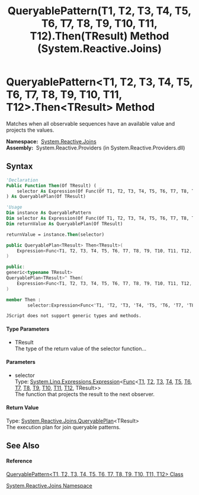 ﻿---
title: QueryablePattern(T1, T2, T3, T4, T5, T6, T7, T8, T9, T10, T11, T12).Then(TResult) Method  (System.Reactive.Joins)
TOCTitle: Then(TResult) Method
ms:assetid: M:System.Reactive.Joins.QueryablePattern`12.Then``1(System.Linq.Expressions.Expression{System.Func{`0,`1,`2,`3,`4,`5,`6,`7,`8,`9,`10,`11,``0}})
ms:mtpsurl: https://msdn.microsoft.com/en-us/library/Hh211858(v=VS.103)
ms:contentKeyID: 36069304
ms.date: 06/28/2011
mtps_version: v=VS.103
f1_keywords:
- System.Reactive.Joins.QueryablePattern`12.Then``1
dev_langs:
- CSharp
- JScript
- VB
- FSharp
- c++
---

# QueryablePattern\<T1, T2, T3, T4, T5, T6, T7, T8, T9, T10, T11, T12\>.Then\<TResult\> Method

Matches when all observable sequences have an available value and projects the values.

**Namespace:**  [System.Reactive.Joins](hh211841\(v=vs.103\).md)  
**Assembly:**  System.Reactive.Providers (in System.Reactive.Providers.dll)

## Syntax

``` vb
'Declaration
Public Function Then(Of TResult) ( _
    selector As Expression(Of Func(Of T1, T2, T3, T4, T5, T6, T7, T8, T9, T10, T11, T12, TResult)) _
) As QueryablePlan(Of TResult)
```

``` vb
'Usage
Dim instance As QueryablePattern
Dim selector As Expression(Of Func(Of T1, T2, T3, T4, T5, T6, T7, T8, T9, T10, T11, T12, TResult))
Dim returnValue As QueryablePlan(Of TResult)

returnValue = instance.Then(selector)
```

``` csharp
public QueryablePlan<TResult> Then<TResult>(
    Expression<Func<T1, T2, T3, T4, T5, T6, T7, T8, T9, T10, T11, T12, TResult>> selector
)
```

``` c++
public:
generic<typename TResult>
QueryablePlan<TResult>^ Then(
    Expression<Func<T1, T2, T3, T4, T5, T6, T7, T8, T9, T10, T11, T12, TResult>^>^ selector
)
```

``` fsharp
member Then : 
        selector:Expression<Func<'T1, 'T2, 'T3, 'T4, 'T5, 'T6, 'T7, 'T8, 'T9, 'T10, 'T11, 'T12, 'TResult>> -> QueryablePlan<'TResult> 
```

``` jscript
JScript does not support generic types and methods.
```

#### Type Parameters

  - TResult  
    The type of the return value of the selector function…

#### Parameters

  - selector  
    Type: [System.Linq.Expressions.Expression](https://msdn.microsoft.com/en-us/library/Bb335710)\<[Func](https://msdn.microsoft.com/en-us/library/Dd402863)\<[T1](hh244322\(v=vs.103\).md), [T2](hh244322\(v=vs.103\).md), [T3](hh244322\(v=vs.103\).md), [T4](hh244322\(v=vs.103\).md), [T5](hh244322\(v=vs.103\).md), [T6](hh244322\(v=vs.103\).md), [T7](hh244322\(v=vs.103\).md), [T8](hh244322\(v=vs.103\).md), [T9](hh244322\(v=vs.103\).md), [T10](hh244322\(v=vs.103\).md), [T11](hh244322\(v=vs.103\).md), [T12](hh244322\(v=vs.103\).md), TResult\>\>  
    The function that projects the result to the next observer.  

#### Return Value

Type: [System.Reactive.Joins.QueryablePlan](hh211937\(v=vs.103\).md)\<TResult\>  
The execution plan for join queryable patterns.  

## See Also

#### Reference

[QueryablePattern\<T1, T2, T3, T4, T5, T6, T7, T8, T9, T10, T11, T12\> Class](hh244322\(v=vs.103\).md)

[System.Reactive.Joins Namespace](hh211841\(v=vs.103\).md)

